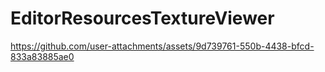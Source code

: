 # EditorResourcesTextureViewer

https://github.com/user-attachments/assets/9d739761-550b-4438-bfcd-833a83885ae0
